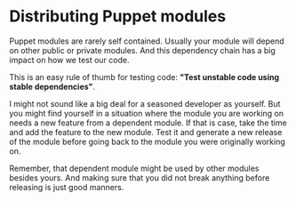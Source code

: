 # Distributing Puppet modules

Puppet modules are rarely self contained. Usually your module will depend on other public or private modules. And this dependency chain has a big impact on how we test our code.

This is an easy rule of thumb for testing code: **"Test unstable code using stable dependencies"**.

I might not sound like a big deal for a seasoned developer as yourself. But you might find yourself in a situation where the module you are working on needs a new feature from a dependent module. If that is case, take the time and add the feature to the new module. Test it and generate a new release of the module before going back to the module you were originally working on.

Remember, that dependent module might be used by other modules besides yours. And making sure that you did not break anything before releasing is just good manners.




